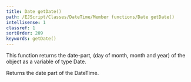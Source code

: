 ```yaml
---
title: Date getDate()
path: /EJScript/Classes/DateTime/Member functions/Date getDate()
intellisense: 1
classref: 1
sortOrder: 209
keywords: getDate()
---
```


This function returns the date-part, (day of month, month and year) of the object as a variable of type Date.


Returns the date part of the DateTime.


